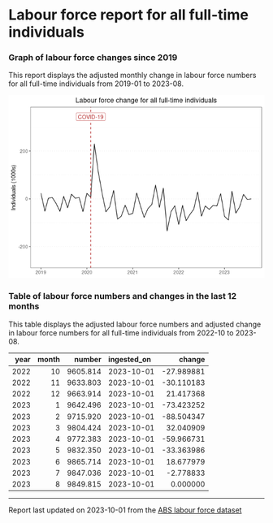 Labour force report for all full-time individuals
================

### Graph of labour force changes since 2019

This report displays the adjusted monthly change in labour force numbers
for all full-time individuals from 2019-01 to 2023-08.

![](all_full-time_report_files/figure-gfm/unnamed-chunk-2-1.png)<!-- -->

### Table of labour force numbers and changes in the last 12 months

This table displays the adjusted labour force numbers and adjusted
change in labour force numbers for all full-time individuals from
2022-10 to 2023-08.

| year | month |   number | ingested_on |     change |
|-----:|------:|---------:|:------------|-----------:|
| 2022 |    10 | 9605.814 | 2023-10-01  | -27.989881 |
| 2022 |    11 | 9633.803 | 2023-10-01  | -30.110183 |
| 2022 |    12 | 9663.914 | 2023-10-01  |  21.417368 |
| 2023 |     1 | 9642.496 | 2023-10-01  | -73.423252 |
| 2023 |     2 | 9715.920 | 2023-10-01  | -88.504347 |
| 2023 |     3 | 9804.424 | 2023-10-01  |  32.040909 |
| 2023 |     4 | 9772.383 | 2023-10-01  | -59.966731 |
| 2023 |     5 | 9832.350 | 2023-10-01  | -33.363986 |
| 2023 |     6 | 9865.714 | 2023-10-01  |  18.677979 |
| 2023 |     7 | 9847.036 | 2023-10-01  |  -2.778833 |
| 2023 |     8 | 9849.815 | 2023-10-01  |   0.000000 |

------------------------------------------------------------------------

Report last updated on 2023-10-01 from the [ABS labour force
dataset](https://www.abs.gov.au/statistics/labour/employment-and-unemployment/labour-force-australia/latest-release)
